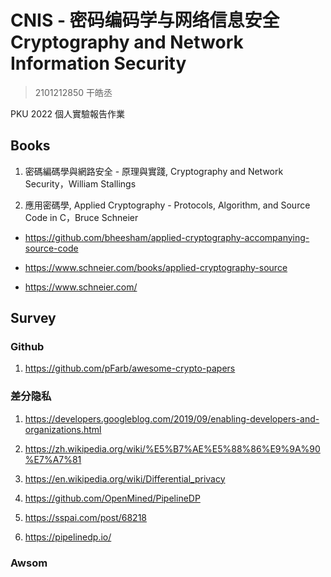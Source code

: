 # CNIS - 密码编码学与网络信息安全 Cryptography and Network Information Security

> 2101212850 干皓丞

PKU 2022 個人實驗報告作業

## Books

1. 密碼編碼學與網路安全 - 原理與實踐, Cryptography and Network Security，William Stallings

2. 應用密碼學, Applied Cryptography - Protocols, Algorithm, and Source Code in C，Bruce Schneier

- https://github.com/bheesham/applied-cryptography-accompanying-source-code

- https://www.schneier.com/books/applied-cryptography-source

- https://www.schneier.com/


## Survey

### Github

1. https://github.com/pFarb/awesome-crypto-papers


### 差分隐私

1. https://developers.googleblog.com/2019/09/enabling-developers-and-organizations.html

2. https://zh.wikipedia.org/wiki/%E5%B7%AE%E5%88%86%E9%9A%90%E7%A7%81

3. https://en.wikipedia.org/wiki/Differential_privacy

4. https://github.com/OpenMined/PipelineDP

5. https://sspai.com/post/68218

6. https://pipelinedp.io/

### Awsom